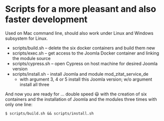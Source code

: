 # Scripts for a more pleasant and also faster development

Used on Mac command line, should also work under Linux and Windows subsystem for Linux.

* scripts/build.sh – delete the six docker containers and build them new
* scripts/exec.sh – get access to the Joomla Docker container and linking the module source
* scripts/cypress.sh – open Cypress on host machine for desired Joomla version
* scripts/install.sh - install Joomla and module mod_zitat_service_de
  * with argument 3, 4 or 5 install this Joomla version; w/o argument install all three

And now you are ready for ... double speed :smiley: with the creation of six containers and the installation of Joomla and the modules three times with only one line:
```
$ scripts/build.sh && scripts/install.sh
```
